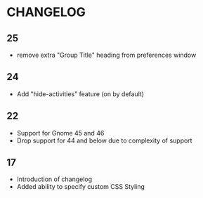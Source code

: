 # CHANGELOG

## 25

- remove extra "Group Title" heading from preferences window

## 24

- Add "hide-activities" feature (on by default)

## 22

- Support for Gnome 45 and 46
- Drop support for 44 and below due to complexity of support

## 17

- Introduction of changelog
- Added ability to specify custom CSS Styling
